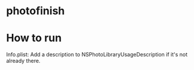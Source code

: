 # photofinish

# How to run
Info.plist: Add a description to NSPhotoLibraryUsageDescription if it's not already there.
